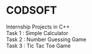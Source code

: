 # CODSOFT
Internship Projects in C++ 
<br>
Task 1 : Simple Calculator
<br>
Task 2 : Number Guessing Game
<br>
Task 3 : Tic Tac Toe Game

